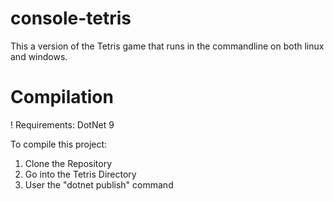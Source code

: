# console-tetris
This a version of the Tetris game that runs in the commandline on both linux and windows.

# Compilation
! Requirements:
DotNet 9

To compile this project:
1. Clone the Repository
2. Go into the Tetris Directory
3. User the "dotnet publish" command
